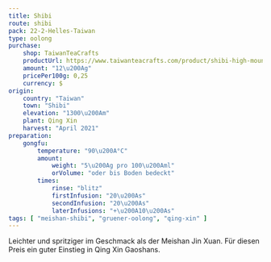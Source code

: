 ```yaml
---
title: Shibi
route: shibi
pack: 22-2-Helles-Taiwan
type: oolong
purchase:
    shop: TaiwanTeaCrafts
    productUrl: https://www.taiwanteacrafts.com/product/shibi-high-mountain-spring-oolong-tea/?v=3a52f3c22ed6
    amount: "12\u200Ag"
    pricePer100g: 0,25
    currency: $
origin:
    country: "Taiwan"
    town: "Shibi"
    elevation: "1300\u200Am"
    plant: Qing Xin
    harvest: "April 2021"
preparation:
    gongfu:
        temperature: "90\u200A°C"
        amount:
            weight: "5\u200Ag pro 100\u200Aml"
            orVolume: "oder bis Boden bedeckt"
        times:
            rinse: "blitz"
            firstInfusion: "20\u200As"
            secondInfusion: "20\u200As"
            laterInfusions: "+\u200A10\u200As"
tags: [ "meishan-shibi", "gruener-oolong", "qing-xin" ]
---
```

Leichter und spritziger im Geschmack als der Meishan Jin Xuan. Für diesen Preis ein guter Einstieg in Qing Xin Gaoshans.